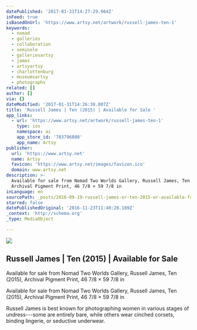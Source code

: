 ```yaml
---
datePublished: '2017-01-31T14:27:29.964Z'
inFeed: true
isBasedOnUrl: 'https://www.artsy.net/artwork/russell-james-ten-1'
keywords:
  - nomad
  - galleries
  - collaboration
  - seminole
  - galleriesartsy
  - james
  - artsyartsy
  - charlottenburg
  - museumsartsy
  - photographs
related: []
author: []
via: {}
dateModified: '2017-01-31T14:26:38.007Z'
title: 'Russell James | Ten (2015) | Available for Sale '
app_links:
  - url: 'https://www.artsy.net/artwork/russell-james-ten-1'
    type: ios
    namespace: ai
    app_store_id: '703796080'
    app_name: Artsy
publisher:
  url: 'https://www.artsy.net'
  name: Artsy
  favicon: 'https://www.artsy.net/images/favicon.ico'
  domain: www.artsy.net
description: >-
  Available for sale from Nomad Two Worlds Gallery, Russell James, Ten (2015),
  Archival Pigment Print, 46 7/8 × 59 7/8 in
inLanguage: en
sourcePath: _posts/2016-09-19-russell-james-or-ten-2015-or-available-for-sale.md
starred: false
datePublishedOriginal: '2016-11-23T11:40:28.189Z'
_context: 'http://schema.org'
_type: MediaObject

---
```

<article style=""><img src="https://d7hftxdivxxvm.cloudfront.net/?resize_to=fit&amp;width=640&amp;height=447&amp;quality=95&amp;src=https%3A%2F%2Fd32dm0rphc51dk.cloudfront.net%2FIhUCwD8Maj5maAXwujSWkg%2Flarge.jpg" /><h1>Russell James | Ten (2015) | Available for Sale </h1><p>Available for sale from Nomad Two Worlds Gallery, Russell James, Ten (2015), Archival Pigment Print, 46 7/8 × 59 7/8 in</p></article>

Available for sale from Nomad Two Worlds Gallery, Russell James, Ten (2015), Archival Pigment Print, 46 7/8 × 59 7/8 in

Russell James is best known for photographing women in various stages of undress---some are entirely bare, while others wear cinched corsets, binding lingerie, or seductive underwear.